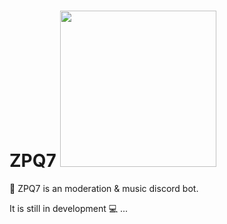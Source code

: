 # ZPQ7 <img src="https://cdn.discordapp.com/avatars/742537411505946706/0c30c8cc9fd65812228457c88acd23d1.png?size=1024" width="250"> 


🤖 ZPQ7 is an moderation & music discord bot.

It is still in development 💻 ...

